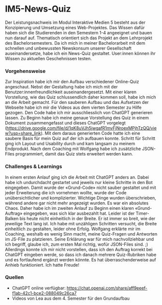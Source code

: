 # IM5-News-Quiz
 
Der Leistungsnachweis im Modul Interaktive Medien 5 besteht aus der Konzipierung und Umsetzung eines Web-Projektes. Das Wissen dafür haben sich die Studierenden in den Semestern 1-4 angeeignet und bauen nun darauf auf. Thematisch orientiert sich das Projekt an dem Lehrprojekt des Bachelorsemesters. Da ich mich in meiner Bachelorarbeit mit dem schnellen und unbewussten Newskonsum unserer Gesellschaft auseinandersetze, habe ich ein News-Quiz gestaltet. User:innen können ihr Wissen zu aktuellen Geschehnissen testen.
### Vorgehensweise
Zur Inspiration habe ich mir den Aufbau verschiedener Online-Quiz angeschaut. Nebst der Gestaltung habe ich mich mit der Benutzer:innenfreundlichkeit auseinandergesetzt. Mit einer klaren Vorstellung, wie das Quiz schlussendlich daher kommen soll, habe ich mich an die Arbeit gemacht. Für den sauberen Aufbau und das Aufsetzen der Webseite habe ich mir die Videos aus dem vierten Semester zu Hilfe gezogen. Den Code habe ich mir ausschliesslich von ChatGPT generieren lassen. Zu Beginn habe ich meine genaue Vorstellung des Quiz in einem Dokument zusammengefasst und dieses ChatGPT vorgelegt (https://drive.google.com/file/d/1qK8uVJh5jwgafR1mvFjNroexMPjhTzQQ/view?usp=share_link). Mit dem daraus generierten Code hatte ich eine saubere Basis für mein Quiz auf der ich aufbauen konnte. Schritt für Schritt ging ich Layout und Usability durch und kam langsam zu meinem Endprodukt. Nach dem Coaching mit Wolfgang habe ich zusätzliche JSON-Files programmiert, damit das Quiz stets erweitert werden kann. 
### Challenges & Learnings
In einem ersten Anlauf ging ich die Arbeit mit ChatGPT anders an. Dabei habe ich undurchdacht gestartet und jeweils nur kleine Schritte in den Bot eingegeben. Damit wurde der «Grund-Code» nicht sauber gestaltet und mit jeder Erweiterung die ich vornehmen wollte, wurde der Code unübersichtlicher und komplizierter. Wichtige Dinge wurden überschrieben, während andere gar nicht mehr angezeigt wurden. Es war ein absolutes Chaos. Daher habe ich im zweiten Anlauf zu Beginn einen klaren «Grund-Auftrag» eingegeben, was sich klar ausbezahlt hat. 
Leider ist der Timer-Balken bis heute nicht einheitlich in der Breite. Er ist immer so breit, wie der jeweilige Text lang ist. Ich habe mit unzähligen Schritten versucht, die Breite einheitlich zu gestalten, leider ohne Erfolg. 
Wolfgang erklärte mir im Coaching, weshalb es wenig Sinn macht, meine Quiz-Fragen und Antworten im JS-File zu platzieren. Seine Erklärung war für mich nachvollziehbar und ich begriff, glaube ich, zum ersten Mal richtig, wofür JSON-Files sind. ;) Allerdings konnte ich mir nicht vorstellen, dass ich den Auftrag korrekt bei ChatGPT eingeben werde, so dass ich danach mehrere Quiz-Rubriken habe und es fortlaufend ergänzt werden könnte. Es hat überraschenderweise auf Anhieb funktioniert. Ich hatte Freude!
### Quellen
-	ChatGPT online verfügbar: https://chat.openai.com/share/aff9eeef-f1ab-42c1-bce2-088049c26ca7
- Videos von Lea aus dem 4. Semester für den Grundaufbau